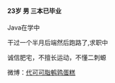 #### 23岁 男  三本已毕业

Java在学中

干过一个半月后端然后跑路了,求职中

诚信肥宅，不擅长运动，不懂二刺螈


微博：[代可可脂鹌鹑蛋糕](https://www.weibo.com/u/5462669760)
